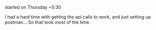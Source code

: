 started on Thursday ~5:30

I had a hard time with getting the api calls to work, and just setting up postman... So that took most of the time.
